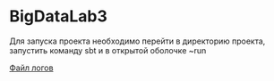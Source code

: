 # BigDataLab3
Для запуска проекта необходимо перейти в директорию проекта, запустить команду sbt и в открытой оболочке ~run

[Файл логов](https://github.com/Dortp68/BigDataLab3/blob/main/sbt-global-log300001588783482713.log)
